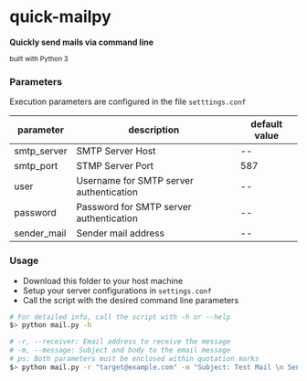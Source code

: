 # quick-mailpy

**Quickly send mails via command line**

<sub>built with Python 3</sub>

### Parameters

Execution parameters are configured in the file `setttings.conf`

| parameter | description | default value |
|--|--|--|
| smtp_server | SMTP Server Host | -- |
| smtp_port | STMP Server Port | 587 |
| user | Username for SMTP server authentication | -- |
| password| Password for SMTP server authentication| -- |
| sender_mail| Sender mail address | -- |

### Usage

- Download this folder to your host machine
- Setup your server configurations in `settings.conf`
- Call the script with the desired command line parameters

```bash
# For detailed info, call the script with -h or --help
$> python mail.py -h

# -r, --receiver: Email address to receive the message
# -m, --message: Subject and body to the email message
# ps: Both parameters must be enclosed within quotation marks
$> python mail.py -r "target@example.com" -m "Subject: Test Mail \n Sending test mail.\nDo not reply."
```
